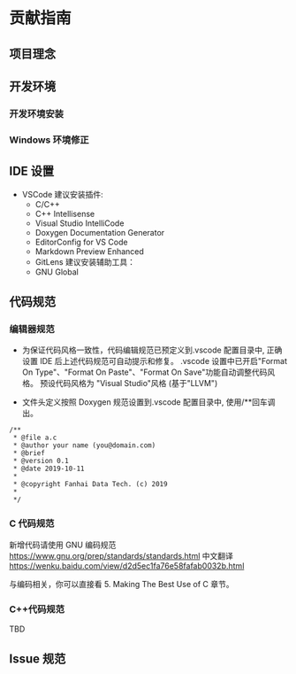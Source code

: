 # 贡献指南

## 项目理念

## 开发环境

### 开发环境安装

### Windows 环境修正

## IDE 设置

-   VSCode
    建议安装插件:
    -   C/C++
    -   C++ Intellisense
    -   Visual Studio IntelliCode
    -   Doxygen Documentation Generator
    -   EditorConfig for VS Code
    -   Markdown Preview Enhanced
    -   GitLens
        建议安装辅助工具：
    -   GNU Global

## 代码规范

### 编辑器规范

-   为保证代码风格一致性，代码编辑规范已预定义到.vscode 配置目录中, 正确设置 IDE 后上述代码规范可自动提示和修复。
    .vscode 设置中已开启"Format On Type"、"Format On Paste"、"Format On Save"功能自动调整代码风格。
    预设代码风格为 "Visual Studio"风格 (基于"LLVM")

-   文件头定义按照 Doxygen 规范设置到.vscode 配置目录中, 使用/\*\*回车调出。

```
/**
 * @file a.c
 * @author your name (you@domain.com)
 * @brief
 * @version 0.1
 * @date 2019-10-11
 *
 * @copyright Fanhai Data Tech. (c) 2019
 *
 */
```

### C 代码规范

新增代码请使用 GNU 编码规范
https://www.gnu.org/prep/standards/standards.html
中文翻译
https://wenku.baidu.com/view/d2d5ec1fa76e58fafab0032b.html

与编码相关，你可以直接看 5. Making The Best Use of C 章节。

### C++代码规范

TBD

## Issue 规范
